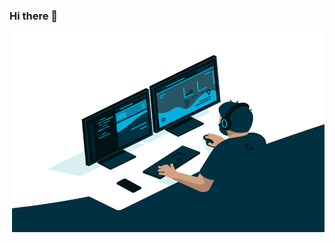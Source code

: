### Hi there 👋

 <img align="right" alt="GIF" src="https://github.com/vladpobol/vladpobol/blob/main/code.gif?raw=true" width="500" height="320" />
<!--
**vladpobol/vladpobol** is a ✨ _special_ ✨ repository because its `README.md` (this file) appears on your GitHub profile.

Here are some ideas to get you started:

- 🔭 I’m currently working on ...
- 🌱 I’m currently learning ...
- 👯 I’m looking to collaborate on ...
- 🤔 I’m looking for help with ...
- 💬 Ask me about ...
- 📫 How to reach me: ...
- 😄 Pronouns: ...
- ⚡ Fun fact: ...
-->
